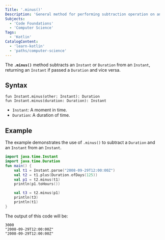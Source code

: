 ```yaml
---
Title: '.minus()'
Description: 'General method for performing subtraction operation on an Instant.'
Subjects:
  - 'Code Foundations'
  - 'Computer Science'
Tags:
  - 'Kotlin'
CatalogContent:
  - 'learn-kotlin'
  - 'paths/computer-science'
---
```


The **`.minus()`** method subtracts an `Instant` or `Duration` from an `Instant`, returning an `Instant` if passed a `Duration` and vice versa.

## Syntax

```pseudo
fun Instant.minus(other: Instant): Duration
fun Instant.minus(duration: Duration): Instant
```

- `Instant`: A moment in time.
- `Duration`: A duration of time.

## Example

The example demonstrates the use of `.minus()` to subtract a `Duration` and an `Instant` from an `Instant`.

```kotlin
import java.time.Instant
import java.time.Duration
fun main() {
    val t1 = Instant.parse("2008-09-29T12:00:00Z")
    val t2 = t1.plus(Duration.ofDays(125))
    val p1 = t2.minus(t1)
    println(p1.toHours())

    val t3 = t2.minus(p1)
    println(t3)
    println(t1)
}
```

The output of this code will be:

```shell
3000
"2008-09-29T12:00:00Z"
"2008-09-29T12:00:00Z"
```